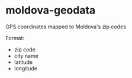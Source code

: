 moldova-geodata
===============

GPS coordinates mapped to Moldova's zip codes 

Format: 
  * zip code
  * city name
  * latitude
  * longitude
